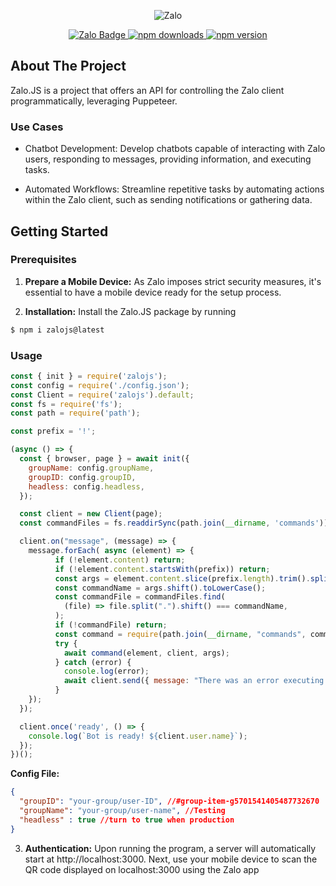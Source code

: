 
<div align="center">
<p>
  <img src="https://raw.githubusercontent.com/DaQMinh/Zalojs/main/public/logo.svg" alt="Zalo">
</p>
<a href="https://zalo.me/g/odfcim076">
<img src="https://img.shields.io/badge/Zalo-Join-5bc0de?style=for-the-badge" alt="Zalo Badge">
</a>
<a href="https://www.npmjs.com/package/zalojs">
  <img src="https://img.shields.io/npm/dt/zalojs?style=for-the-badge" alt="npm downloads">
</a>
<a href="https://www.npmjs.com/package/zalojs">
  <img src="https://img.shields.io/npm/v/zalojs?style=for-the-badge" alt="npm version">
</a>
</div>

<!-- ABOUT THE PROJECT -->
## About The Project
Zalo.JS is a project that offers an API for controlling the Zalo client programmatically, leveraging Puppeteer.

<!-- GETTING STARTED -->
### Use Cases
- Chatbot Development: Develop chatbots capable of interacting with Zalo users, responding to messages, providing information, and executing tasks.

- Automated Workflows: Streamline repetitive tasks by automating actions within the Zalo client, such as sending notifications or gathering data.

## Getting Started

### Prerequisites

1. **Prepare a Mobile Device:** As Zalo imposes strict security measures, it's essential to have a mobile device ready for the setup process.

2. **Installation:** Install the Zalo.JS package by running 
  ```sh
  $ npm i zalojs@latest
  ```

<!-- USAGE EXAMPLES -->
### Usage

```js
const { init } = require('zalojs');
const config = require('./config.json');
const Client = require('zalojs').default;
const fs = require('fs');
const path = require('path');

const prefix = '!';

(async () => {
  const { browser, page } = await init({
    groupName: config.groupName,
    groupID: config.groupID,
    headless: config.headless,
  });

  const client = new Client(page);
  const commandFiles = fs.readdirSync(path.join(__dirname, 'commands')).filter(file => file.endsWith('.js'));

  client.on("message", (message) => {
    message.forEach( async (element) => {
          if (!element.content) return;
          if (!element.content.startsWith(prefix)) return;
          const args = element.content.slice(prefix.length).trim().split(/ +/);
          const commandName = args.shift().toLowerCase();
          const commandFile = commandFiles.find(
            (file) => file.split(".").shift() === commandName,
          );
          if (!commandFile) return;
          const command = require(path.join(__dirname, "commands", commandFile));
          try {
            await command(element, client, args);
          } catch (error) {
            console.log(error);
            await client.send({ message: "There was an error executing the command." });
          }
    });
  });

  client.once('ready', () => {
    console.log(`Bot is ready! ${client.user.name}`);
  });
})();

```
**Config File:**
```json
{
  "groupID": "your-group/user-ID", //#group-item-g5701541405487732670
  "groupName": "your-group/user-name", //Testing
  "headless" : true //turn to true when production
}
```

3. **Authentication:** Upon running the program, a server will automatically start at http://localhost:3000. Next, use your mobile device to scan the QR code displayed on localhost:3000 using the Zalo app
